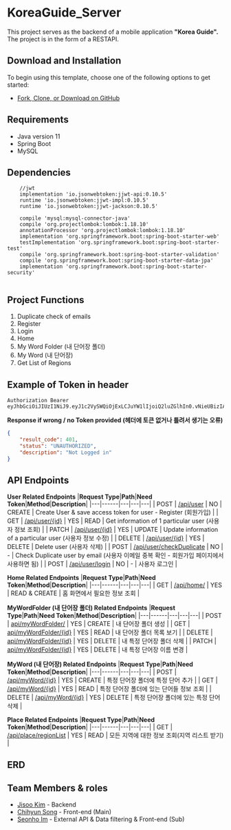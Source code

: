 # KoreaGuide_Server
This project serves as the backend of a mobile application __"Korea Guide".__   
The project is in the form of a RESTAPI.
## Download and Installation
To begin using this template, choose one of the following options to get started:
* [Fork, Clone, or Download on GitHub](https://github.com/KoreaGuide/KoreaGuide_Server)

## Requirements
- Java version 11
- Spring Boot 
- MySQL 

## Dependencies 
```
    //jwt
    implementation 'io.jsonwebtoken:jjwt-api:0.10.5'
    runtime 'io.jsonwebtoken:jjwt-impl:0.10.5'
    runtime 'io.jsonwebtoken:jjwt-jackson:0.10.5'

    compile 'mysql:mysql-connector-java'
    compile 'org.projectlombok:lombok:1.18.10'
    annotationProcessor 'org.projectlombok:lombok:1.18.10'
    implementation 'org.springframework.boot:spring-boot-starter-web'
    testImplementation 'org.springframework.boot:spring-boot-starter-test'
    compile 'org.springframework.boot:spring-boot-starter-validation'
    compile 'org.springframework.boot:spring-boot-starter-data-jpa'
    implementation 'org.springframework.boot:spring-boot-starter-security'
    
```
## Project Functions 
1. Duplicate check of emails 
2. Register
3. Login
4. Home
5. My Word Folder (내 단어장 폴더)
6. My Word (내 단어장)
7. Get List of Regions

## Example of Token in header 
```
Authorization Bearer eyJhbGciOiJIUzI1NiJ9.eyJ1c2VySWQiOjExLCJuYW1lIjoiQ2luZGlhIn0.vNieUBizIAzhwpAv_J2m9GSMMUO96LTaWPLxYYOG_W8
```
__Response if wrong / no Token provided (헤더에 토큰 없거나 틀려서 생기는 오류)__
```json
{
    "result_code": 401,
    "status": "UNAUTHORIZED",
    "description": "Not Logged in"
}
```
   
## API Endpoints
__User Related Endpoints__
|**Request Type**|**Path**|**Need Token**|**Method**|**Description**|
|---|------|---|---|---|
| POST | [/api/user](https://github.com/KoreaGuide/KoreaGuide_Server/blob/main/API-GUIDE/USER.md) | NO | CREATE | Create User & save access token for user - Register (회원가입) |
| GET | [/api/user/{id}](https://github.com/KoreaGuide/KoreaGuide_Server/blob/main/API-GUIDE/USER.md) | YES | READ | Get information of 1 particular user (사용자 정보 조회) |
| PATCH | [/api/user/{id}](https://github.com/KoreaGuide/KoreaGuide_Server/blob/main/API-GUIDE/USER.md) | YES | UPDATE | Update information of a particular user (사용자 정보 수정) |
| DELETE | [/api/user/{id}](https://github.com/KoreaGuide/KoreaGuide_Server/blob/main/API-GUIDE/USER.md) | YES | DELETE | Delete user (사용자 삭제) |
| POST | [/api/user/checkDuplicate](https://github.com/KoreaGuide/KoreaGuide_Server/blob/main/API-GUIDE/USER.md) | NO | - | Check Duplicate user by email (사용자 이메일 중복 확인 - 회원가입 페이지에서 사용하면 됨) |
| POST | [/api/user/login](https://github.com/KoreaGuide/KoreaGuide_Server/blob/main/API-GUIDE/USER.md) | NO | - | 사용자 로그인 |
      
   
__Home Related Endpoints__
|**Request Type**|**Path**|**Need Token**|**Method**|**Description**|
|---|------|---|---|---|
| GET | [/api/home/](https://github.com/KoreaGuide/KoreaGuide_Server/blob/main/API-GUIDE/HOME.md) | YES | READ & CREATE | 홈 화면에서 필요한 정보 조회 |

__MyWordFolder (내 단어장 폴더) Related Endpoints__
|**Request Type**|**Path**|**Need Token**|**Method**|**Description**|
|---|------|---|---|---|
| POST | [api/myWordFolder/](https://github.com/KoreaGuide/KoreaGuide_Server/blob/main/API-GUIDE/MYWORDFOLDER.md) | YES | CREATE | 내 단어장 폴더 생성 |
| GET | [api/myWordFolder/{id}](https://github.com/KoreaGuide/KoreaGuide_Server/blob/main/API-GUIDE/MYWORDFOLDER.md) | YES | READ | 내 단어장 폴더 목록 보기 |
| DELETE | [api/myWordFolder/{id}](https://github.com/KoreaGuide/KoreaGuide_Server/blob/main/API-GUIDE/MYWORDFOLDER.md) | YES | DELETE | 내 특정 단어장 폴더 삭제 |
| PATCH | [api/myWordFolder/{id}](https://github.com/KoreaGuide/KoreaGuide_Server/blob/main/API-GUIDE/MYWORDFOLDER.md) | YES | DELETE | 내 특정 단어장 이름 변경 |

__MyWord (내 단어장) Related Endpoints__
|**Request Type**|**Path**|**Need Token**|**Method**|**Description**|
|---|------|---|---|---|
| POST | [/api/myWord/{id}](https://github.com/KoreaGuide/KoreaGuide_Server/blob/main/API-GUIDE/MYWORD.md) | YES | CREATE | 특정 단어장 폴더에 특정 단어 추가 |
| GET | [/api/myWord/{id}](https://github.com/KoreaGuide/KoreaGuide_Server/blob/main/API-GUIDE/MYWORD.md) | YES | READ | 특정 단어장 폴더에 있는 단어들 정보 조회 |
| DELETE | [/api/myWord/{id}](https://github.com/KoreaGuide/KoreaGuide_Server/blob/main/API-GUIDE/MYWORD.md) | YES | DELETE | 특정 단어장 폴더에 있는 특정 단어 삭제 |

__Place Related Endpoints__
|**Request Type**|**Path**|**Need Token**|**Method**|**Description**|
|---|------|---|---|---|
| GET | [/api/place/regionList](https://github.com/KoreaGuide/KoreaGuide_Server/blob/main/API-GUIDE/PLACE.md) | YES | READ | 모든 지역에 대한 정보 조회(지역 리스트 받기) |

## ERD
   
## Team Members & roles
* [Jisoo Kim](https://github.com/cindia3704) - Backend 
* [Chihyun Song](https://github.com/alzee03) - Front-end (Main)
* [Seonho Im](https://github.com/imseonho) - External API & Data filtering & Front-end (Sub)
